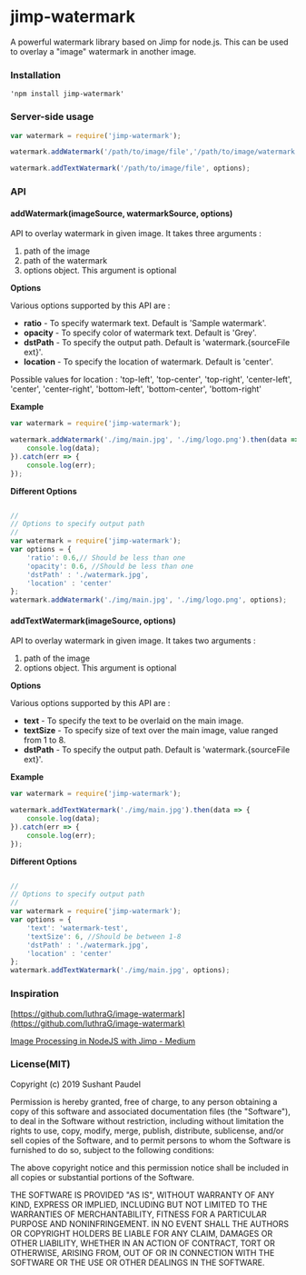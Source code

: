 # jimp-watermark
A powerful watermark library based on Jimp for node.js. This can be used to overlay a "image" watermark in another image.

### Installation

	'npm install jimp-watermark'

### Server-side usage

```javascript
var watermark = require('jimp-watermark');

watermark.addWatermark('/path/to/image/file','/path/to/image/watermark', options);

watermark.addTextWatermark('/path/to/image/file', options);
```

### API

#### addWatermark(imageSource, watermarkSource, options)

API to overlay watermark in given image. It takes three arguments : 
1. path of the image
2. path of the watermark
2. options object. This argument is optional


**Options**

Various options supported by this API are :
- **ratio** - To specify watermark text. Default is 'Sample watermark'.
- **opacity** - To specify color of watermark text. Default is 'Grey'.
- **dstPath** - To specify the output path. Default is 'watermark.{sourceFile ext}'.
- **location** - To specify the location of watermark. Default is 'center'.

Possible values for location : 'top-left', 'top-center', 'top-right', 'center-left', 'center', 'center-right', 'bottom-left', 'bottom-center', 'bottom-right'

**Example**

```javascript
var watermark = require('jimp-watermark');

watermark.addWatermark('./img/main.jpg', './img/logo.png').then(data => {
    console.log(data);
}).catch(err => {
    console.log(err);
});
```

**Different Options**

```javascript

//
// Options to specify output path
//
var watermark = require('jimp-watermark');
var options = {
    'ratio': 0.6,// Should be less than one
    'opacity': 0.6, //Should be less than one
    'dstPath' : './watermark.jpg',
    'location' : 'center'
};
watermark.addWatermark('./img/main.jpg', './img/logo.png', options);

```

#### addTextWatermark(imageSource, options)

API to overlay watermark in given image. It takes two arguments : 
1. path of the image
2. options object. This argument is optional


**Options**

Various options supported by this API are :
- **text** - To specify the text to be overlaid on the main image.
- **textSize** - To specify size of text over the main image, value ranged from 1 to 8.
- **dstPath** - To specify the output path. Default is 'watermark.{sourceFile ext}'.

**Example**

```javascript
var watermark = require('jimp-watermark');

watermark.addTextWatermark('./img/main.jpg').then(data => {
    console.log(data);
}).catch(err => {
    console.log(err);
});
```

**Different Options**

```javascript

//
// Options to specify output path
//
var watermark = require('jimp-watermark');
var options = {
    'text': 'watermark-test',
    'textSize': 6, //Should be between 1-8
    'dstPath' : './watermark.jpg',
    'location' : 'center'
};
watermark.addTextWatermark('./img/main.jpg', options);
```

### Inspiration
[https://github.com/luthraG/image-watermark](https://github.com/luthraG/image-watermark)

[Image Processing in NodeJS with Jimp - Medium](https://medium.com/@rossbulat/image-processing-in-nodejs-with-jimp-174f39336153)

### License(MIT)

Copyright (c) 2019 Sushant Paudel

Permission is hereby granted, free of charge, to any person obtaining a copy of this software and associated documentation files (the "Software"), to deal in the Software without restriction, including without limitation the rights to use, copy, modify, merge, publish, distribute, sublicense, and/or sell copies of the Software, and to permit persons to whom the Software is furnished to do so, subject to the following conditions:

The above copyright notice and this permission notice shall be included in all copies or substantial portions of the Software.

THE SOFTWARE IS PROVIDED "AS IS", WITHOUT WARRANTY OF ANY KIND, EXPRESS OR IMPLIED, INCLUDING BUT NOT LIMITED TO THE WARRANTIES OF MERCHANTABILITY, FITNESS FOR A PARTICULAR PURPOSE AND NONINFRINGEMENT. IN NO EVENT SHALL THE AUTHORS OR COPYRIGHT HOLDERS BE LIABLE FOR ANY CLAIM, DAMAGES OR OTHER LIABILITY, WHETHER IN AN ACTION OF CONTRACT, TORT OR OTHERWISE, ARISING FROM, OUT OF OR IN CONNECTION WITH THE SOFTWARE OR THE USE OR OTHER DEALINGS IN THE SOFTWARE.    
